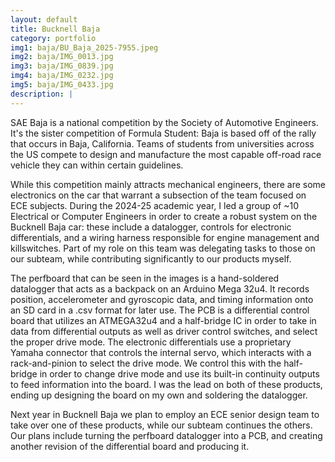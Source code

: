 ```yaml
---
layout: default
title: Bucknell Baja
category: portfolio
img1: baja/BU_Baja_2025-7955.jpeg
img2: baja/IMG_0013.jpg
img3: baja/IMG_0839.jpg
img4: baja/IMG_0232.jpg
img5: baja/IMG_0433.jpg
description: |
---
```

SAE Baja is a national competition by the Society of Automotive Engineers. It's the sister competition of Formula Student: Baja is based off of the rally that occurs
in Baja, California. Teams of students from universities across the US compete to design and manufacture the most capable off-road race vehicle they can within certain
guidelines.

While this competition mainly attracts mechanical engineers, there are some electronics on the car that warrant a subsection of the team focused on ECE subjects. During the
2024-25 academic year, I led a group of ~10 Electrical or Computer Engineers in order to create a robust system on the Bucknell Baja car: these include a datalogger, controls
for electronic differentials, and a wiring harness responsible for engine management and killswitches. Part of my role on this team was delegating tasks to those on our
subteam, while contributing significantly to our products myself.

The perfboard that can be seen in the images is a hand-soldered datalogger that acts as a backpack on an Arduino Mega 32u4. It records position, accelerometer and
gyroscopic data, and timing information onto an SD card in a .csv format for later use. The PCB is a differential control board that utilizes an ATMEGA32u4 and a half-bridge
IC in order to take in data from differential outputs as well as driver control switches, and select the proper drive mode. The electronic differentials use a proprietary
Yamaha connector that controls the internal servo, which interacts with a rack-and-pinion to select the drive mode. We control this with the half-bridge in order to change 
drive mode and use its built-in continuity outputs to feed information into the board. I was the lead on both of these products, ending up designing the board on my own
and soldering the datalogger. 

Next year in Bucknell Baja we plan to employ an ECE senior design team to take over one of these products, while our subteam continues the others. Our plans include
turning the perfboard datalogger into a PCB, and creating another revision of the differential board and producing it.
